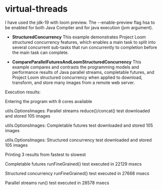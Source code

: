 # virtual-threads

I have used the jdk-19 with loom preview. The --enable-preview flag hsa to be enabled
for both Java Compiler and for java execution (jvm argument).

* **StructuredConcurrency**  This example demonstrates Project Loom structured concurrency
features, which enables a main task to split into several
concurrent sub-tasks that run concurrently to completion before the
main task can complete.


* **CompareParallelFuturesAndLoomStructuredConcurrency**
  This example compares and contrasts the programming models and
performance results of Java parallel streams, completable futures,
and Project Loom structured concurrency when applied to download,
transform, and store many images from a remote web server.

Execution results:

Entering the program with 8 cores available 

  utils.OptionsImages: Parallel streams reduce()/concat() test downloaded and stored 105 images

  utils.OptionsImages: Completable futures test downloaded and stored 105 images

  utils.OptionsImages: Structured concurrency test downloaded and stored 105 images

Printing 3 results from fastest to slowest

Completable futures runFineGrained() test executed in 22129 msecs

Structured concurrency runFineGrained() test executed in 27668 msecs

Parallel streams run() test executed in 28578 msecs
